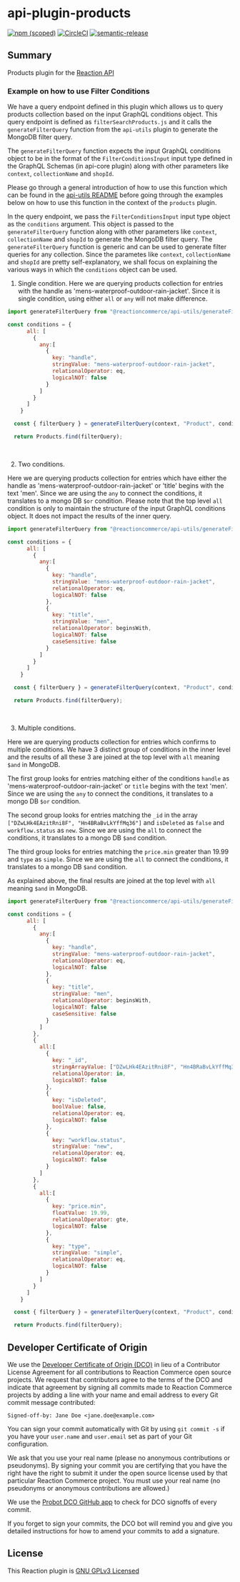 # api-plugin-products

[![npm (scoped)](https://img.shields.io/npm/v/@reactioncommerce/api-plugin-products.svg)](https://www.npmjs.com/package/@reactioncommerce/api-plugin-products)
[![CircleCI](https://circleci.com/gh/reactioncommerce/api-plugin-products.svg?style=svg)](https://circleci.com/gh/reactioncommerce/api-plugin-products)
[![semantic-release](https://img.shields.io/badge/%20%20%F0%9F%93%A6%F0%9F%9A%80-semantic--release-e10079.svg)](https://github.com/semantic-release/semantic-release)

## Summary

Products plugin for the [Reaction API](https://github.com/reactioncommerce/reaction)

### Example on how to use Filter Conditions

We have a query endpoint defined in this plugin which allows us to query products collection based on the input GraphQL conditions object. This query endpoint is defined as `filterSearchProducts.js` and it calls the `generateFilterQuery` function from the `api-utils` plugin to generate the MongoDB filter query.

The `generateFilterQuery` function expects the input GraphQL conditions object to be in the format of the `FilterConditionsInput` input type defined in the GraphQL Schemas (in api-core plugin) along with other parameters like `context`, `collectionName` and `shopId`.

Please go through a general introduction of how to use this function which can be found in the [api-utils README](https://github.com/reactioncommerce/reaction/tree/trunk/packages/api-utils/docs) before going through the examples below on how to use this function in the context of the `products` plugin.

In the query endpoint, we pass the `FilterConditionsInput` input type object as the `conditions` argument. This object is passed to the `generateFilterQuery` function along with other parameters like `context`, `collectionName` and `shopId` to generate the MongoDB filter query. The `generateFilterQuery` function is generic and can be used to generate filter queries for any collection. Since the parametes like `context`, `collectionName` and `shopId` are pretty self-explanatory, we shall focus on explaining the various ways in which the `conditions` object can be used.

1. Single condition.
Here we are querying products collection for entries with the handle as 'mens-waterproof-outdoor-rain-jacket'. Since it is single condition, using either `all` or `any` will not make difference. 

```js
import generateFilterQuery from "@reactioncommerce/api-utils/generateFilterQuery.js";

const conditions = {
      all: [
        {
          any:[
            {
              key: "handle",
              stringValue: "mens-waterproof-outdoor-rain-jacket",
              relationalOperator: eq,
              logicalNOT: false
            }
          ]
        }
      ]
    }

  const { filterQuery } = generateFilterQuery(context, "Product", conditions, shopId);

  return Products.find(filterQuery);
```
<br>

2. Two conditions.

Here we are querying products collection for entries which have either the handle as 'mens-waterproof-outdoor-rain-jacket' or 'title' begins with the text 'men'. Since we are using the `any` to connect the conditions, it translates to a mongo DB `$or` condition. Please note that the top level `all` condition is only to maintain the structure of the input GraphQL conditions object. It does not impact the results of the inner query.


```js
import generateFilterQuery from "@reactioncommerce/api-utils/generateFilterQuery.js";

const conditions = {
      all: [
        {
          any:[
            {
              key: "handle",
              stringValue: "mens-waterproof-outdoor-rain-jacket",
              relationalOperator: eq,
              logicalNOT: false
            }, 
            {
              key: "title",
              stringValue: "men",
              relationalOperator: beginsWith,
              logicalNOT: false
              caseSensitive: false
            }
          ]
        }
      ]
    }

  const { filterQuery } = generateFilterQuery(context, "Product", conditions, shopId);

  return Products.find(filterQuery);
```
<br>

3. Multiple conditions.

Here we are querying products collection for entries which confirms to multiple conditions.
We have 3 distinct group of conditions in the inner level and the results of all these 3 are joined at the top level with `all` meaning `$and` in MongoDB.

The first group looks for entries matching either of the conditions `handle` as 'mens-waterproof-outdoor-rain-jacket' or `title` begins with the text 'men'. Since we are using the `any` to connect the conditions, it translates to a mongo DB `$or` condition.

The second group looks for entries matching the `_id` in the array `["DZwLHk4EAzitRni8F", "Hn4BRaBvLkYffMq36"]` and `isDeleted` as `false` and `workflow.status` as `new`. Since we are using the `all` to connect the conditions, it translates to a mongo DB `$and` condition.

The third group looks for entries matching the `price.min` greater than 19.99 and `type` as `simple`. Since we are using the `all` to connect the conditions, it translates to a mongo DB `$and` condition.

As explained above, the final results are joined at the top level with `all` meaning `$and` in MongoDB.

```js
import generateFilterQuery from "@reactioncommerce/api-utils/generateFilterQuery.js";

const conditions = {
      all: [
        {
          any:[
            {
              key: "handle",
              stringValue: "mens-waterproof-outdoor-rain-jacket",
              relationalOperator: eq,
              logicalNOT: false
            }, 
            {
              key: "title",
              stringValue: "men",
              relationalOperator: beginsWith,
              logicalNOT: false
              caseSensitive: false
            }
          ]
        },
        {
          all:[
            {
              key: "_id",
              stringArrayValue: ["DZwLHk4EAzitRni8F", "Hn4BRaBvLkYffMq36"],
              relationalOperator: in,
              logicalNOT: false
            },
            {
              key: "isDeleted",
              boolValue: false,
              relationalOperator: eq,
              logicalNOT: false
            },
            {
              key: "workflow.status",
              stringValue: "new",
              relationalOperator: eq,
              logicalNOT: false
            }
          ]
        },
        {
          all:[
            {
              key: "price.min",
              floatValue: 19.99,
              relationalOperator: gte,
              logicalNOT: false
            },
            {
              key: "type",
              stringValue: "simple",
              relationalOperator: eq,
              logicalNOT: false
            }
          ]
        }
      ]
    }

  const { filterQuery } = generateFilterQuery(context, "Product", conditions, shopId);

  return Products.find(filterQuery);
```
## Developer Certificate of Origin
We use the [Developer Certificate of Origin (DCO)](https://developercertificate.org/) in lieu of a Contributor License Agreement for all contributions to Reaction Commerce open source projects. We request that contributors agree to the terms of the DCO and indicate that agreement by signing all commits made to Reaction Commerce projects by adding a line with your name and email address to every Git commit message contributed:
```
Signed-off-by: Jane Doe <jane.doe@example.com>
```

You can sign your commit automatically with Git by using `git commit -s` if you have your `user.name` and `user.email` set as part of your Git configuration.

We ask that you use your real name (please no anonymous contributions or pseudonyms). By signing your commit you are certifying that you have the right have the right to submit it under the open source license used by that particular Reaction Commerce project. You must use your real name (no pseudonyms or anonymous contributions are allowed.)

We use the [Probot DCO GitHub app](https://github.com/apps/dco) to check for DCO signoffs of every commit.

If you forget to sign your commits, the DCO bot will remind you and give you detailed instructions for how to amend your commits to add a signature.

## License
This Reaction plugin is [GNU GPLv3 Licensed](./LICENSE.md)
